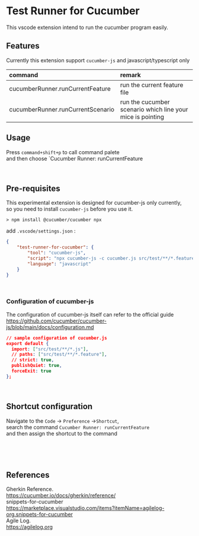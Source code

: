 # Test Runner for Cucumber

This vscode extension intend to run the cucumber program easily.
​        
    
## Features
Currently this extension support `cucumber-js` and javascript/typescript only     

| command                           | remark                                                     |
|:----------------------------------|:-----------------------------------------------------------|
| cucumberRunner.runCurrentFeature  | run the current feature file                               |
| cucumberRunner.runCurrentScenario | run the cucumber scenario which line your mice is pointing |




## Usage

Press `command+shift+p` to call command palete  
and then choose `Cucumber Runner: runCurrentFeature   
     
​        

## Pre-requisites
This experimental extension is designed for cucumber-js only currently,  
 so you need to install `cucumber-js` before you use it.
 ```shell
 > npm install @cucumber/cucumber npx
 ```
add `.vscode/settings.json` : 
```json
{
    "test-runner-for-cucumber": {
        "tool": "cucumber-js",
        "script": "npx cucumber-js -c cucumber.js src/test/**/*.feature",
        "language": "javascript"
    }
}
```
​        
### Configuration of cucumber-js 
The configuration of cucumber-js itself can refer to the official guide  
https://github.com/cucumber/cucumber-js/blob/main/docs/configuration.md 

```json
// sample configuration of cucumber.js
export default {
  import: ["src/test/**/*.js"],
  // paths: ["src/test/**/*.feature"],
  // strict: true,
  publishQuiet: true,
  forceExit: true
};
```
​        

## Shortcut configuration
Navigate to the `Code` -> `Preference` ->​ `Shortcut`,  
search the command `Cucumber Runner: runCurrentFeature`  
and then assign the shortcut to the command  

​       

​        
	
## References

Gherkin Reference.  
<https://cucumber.io/docs/gherkin/reference/>  
snippets-for-cucumber  
<https://marketplace.visualstudio.com/items?itemName=agilelog-org.snippets-for-cucumber>  
Agile Log.  
<https://agilelog.org>
